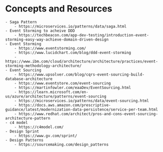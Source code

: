 # Concepts and Resources

    - Saga Pattern
        - https://microservices.io/patterns/data/saga.html
    - Event Storming to acheive DDD
        - https://techbeacon.com/app-dev-testing/introduction-event-storming-easy-way-achieve-domain-driven-design
    - Event Storming
        - https://www.eventstorming.com/
        - https://www.lucidchart.com/blog/ddd-event-storming
        - https://www.ibm.com/cloud/architecture/architecture/practices/event-storming-methodology-architecture/
    - Event Sourcing
        - https://www.upsolver.com/blog/cqrs-event-sourcing-build-database-architecture
        - https://www.eventstore.com/event-sourcing
        - https://martinfowler.com/eaaDev/EventSourcing.html
        - https://learn.microsoft.com/en-us/azure/architecture/patterns/event-sourcing
        - https://microservices.io/patterns/data/event-sourcing.html
        - https://docs.aws.amazon.com/prescriptive-guidance/latest/modernization-data-persistence/service-per-team.html
        - https://www.redhat.com/architect/pros-and-cons-event-sourcing-architecture-pattern
    - c4 model
        - https://c4model.com/
    - Design Sprint
        - https://www.gv.com/sprint/
    - Design Patterns
        - https://sourcemaking.com/design_patterns
